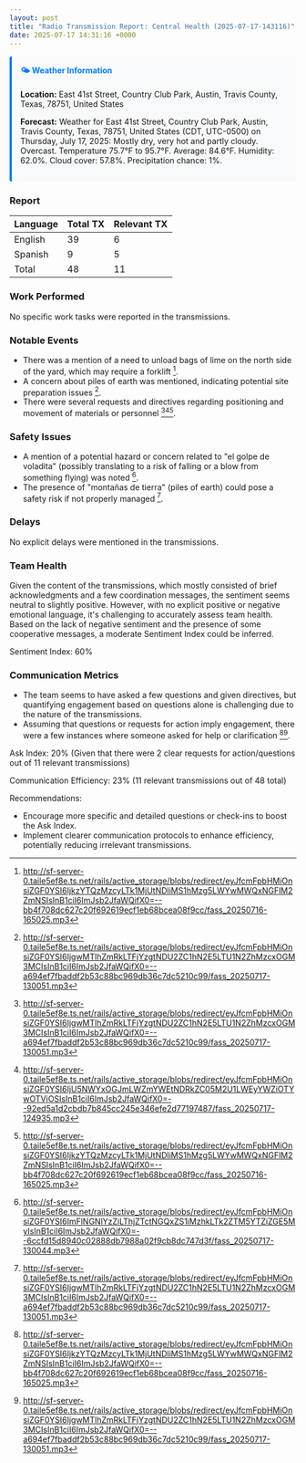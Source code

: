 ```yaml
---
layout: post
title: "Radio Transmission Report: Central Health (2025-07-17-143116)"
date: 2025-07-17 14:31:16 +0000
---
```



<div style="background-color: #f8f9fa; border-left: 4px solid #007bff; padding: 15px; margin: 15px 0; border-radius: 4px;">
<h4 style="margin-top: 0; color: #007bff;">🌤️ Weather Information</h4>
<p><strong>Location:</strong> East 41st Street, Country Club Park, Austin, Travis County, Texas, 78751, United States</p>
<p><strong>Forecast:</strong> Weather for East 41st Street, Country Club Park, Austin, Travis County, Texas, 78751, United States (CDT, UTC-0500) on Thursday, July 17, 2025:
Mostly dry, very hot and partly cloudy. Overcast. Temperature 75.7°F to 95.7°F. Average: 84.6°F. Humidity: 62.0%. Cloud cover: 57.8%. Precipitation chance: 1%.</p>
</div>

### Report

| Language | Total TX | Relevant TX |
|:---------|:---------|:------------|
| English  | 39       | 6           |
| Spanish  | 9        | 5           |
| Total    | 48       | 11          |

### Work Performed
No specific work tasks were reported in the transmissions.

### Notable Events
- There was a mention of a need to unload bags of lime on the north side of the yard, which may require a forklift [^37].
- A concern about piles of earth was mentioned, indicating potential site preparation issues [^17].
- There were several requests and directives regarding positioning and movement of materials or personnel [^17][^22][^37].

### Safety Issues
- A mention of a potential hazard or concern related to "el golpe de voladita" (possibly translating to a risk of falling or a blow from something flying) was noted [^18].
- The presence of "montañas de tierra" (piles of earth) could pose a safety risk if not properly managed [^17].

### Delays
No explicit delays were mentioned in the transmissions.

### Team Health
Given the content of the transmissions, which mostly consisted of brief acknowledgments and a few coordination messages, the sentiment seems neutral to slightly positive. However, with no explicit positive or negative emotional language, it's challenging to accurately assess team health. Based on the lack of negative sentiment and the presence of some cooperative messages, a moderate Sentiment Index could be inferred.

Sentiment Index: 60%

### Communication Metrics
- The team seems to have asked a few questions and given directives, but quantifying engagement based on questions alone is challenging due to the nature of the transmissions. 
- Assuming that questions or requests for action imply engagement, there were a few instances where someone asked for help or clarification [^37][^17].

Ask Index: 20% (Given that there were 2 clear requests for action/questions out of 11 relevant transmissions)

Communication Efficiency: 23% (11 relevant transmissions out of 48 total)

Recommendations:
- Encourage more specific and detailed questions or check-ins to boost the Ask Index.
- Implement clearer communication protocols to enhance efficiency, potentially reducing irrelevant transmissions.

[^17]: http://sf-server-0.taile5ef8e.ts.net/rails/active_storage/blobs/redirect/eyJfcmFpbHMiOnsiZGF0YSI6IjgwMTlhZmRkLTFjYzgtNDU2ZC1hN2E5LTU1N2ZhMzcxOGM3MCIsInB1ciI6ImJsb2JfaWQifX0=--a694ef7fbaddf2b53c88bc969db36c7dc5210c99/fass_20250717-130051.mp3
[^18]: http://sf-server-0.taile5ef8e.ts.net/rails/active_storage/blobs/redirect/eyJfcmFpbHMiOnsiZGF0YSI6ImFlNGNlYzZiLThjZTctNGQxZS1iMzhkLTk2ZTM5YTZiZGE5MyIsInB1ciI6ImJsb2JfaWQifX0=--6ccfd15d8940c02888db7988a02f9cb8dc747d3f/fass_20250717-130044.mp3
[^22]: http://sf-server-0.taile5ef8e.ts.net/rails/active_storage/blobs/redirect/eyJfcmFpbHMiOnsiZGF0YSI6IjU5NWYxOGJmLWZmYWEtNDRkZC05M2U1LWEyYWZiOTYwOTVjOSIsInB1ciI6ImJsb2JfaWQifX0=--92ed5a1d2cbdb7b845cc245e346efe2d77197487/fass_20250717-124935.mp3
[^37]: http://sf-server-0.taile5ef8e.ts.net/rails/active_storage/blobs/redirect/eyJfcmFpbHMiOnsiZGF0YSI6IjkzYTQzMzcyLTk1MjUtNDliMS1hMzg5LWYwMWQxNGFlM2ZmNSIsInB1ciI6ImJsb2JfaWQifX0=--bb4f708dc627c20f692619ecf1eb68bcea08f9cc/fass_20250716-165025.mp3